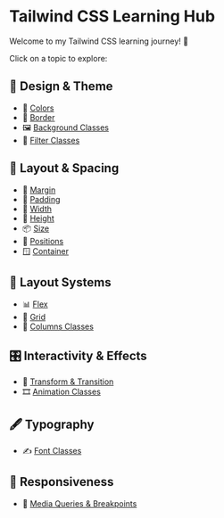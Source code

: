 # Tailwind CSS Learning Hub

Welcome to my Tailwind CSS learning journey! 🚀

Click on a topic to explore:

## 🎨 Design & Theme
- 🎨 [Colors](Docs/Colors.md)
- 🧱 [Border](Docs/Border.md)
- 🖼️ [Background Classes](Docs/Background_Classes.md)
- 🌈 [Filter Classes](Docs/Filter_Classes.md)

## 📏 Layout & Spacing
- 📐 [Margin](Docs/Margin.md)
- 📐 [Padding](Docs/Padding.md)
- 📏 [Width](Docs/Width.md)
- 📏 [Height](Docs/Height.md)
- 📦 [Size](Docs/Size.md)
- 🧭 [Positions](Docs/Positions.md)
- 🪟 [Container](Docs/Container.md)

## 🧰 Layout Systems
- 📊 [Flex](Docs/Flex.md)
- 🧱 [Grid](Docs/Grid.md)
- 🧬 [Columns Classes](Docs/Columns_Classes.md)

## 🎛️ Interactivity & Effects
- 🔁 [Transform & Transition](Docs/Transform_Transition.md)
- 🎞️ [Animation Classes](Docs/Animation.md)

## 🖋️ Typography
- ✍️ [Font Classes](Docs/Font.md)

## 📱 Responsiveness
- 📐 [Media Queries & Breakpoints](Docs/Media_Queries_&_Breakpoints.md)
